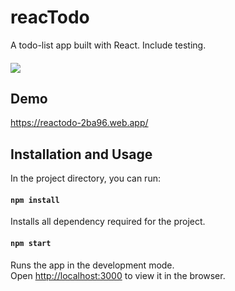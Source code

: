 # reacTodo

A todo-list app built with React.
Include testing.
####
![](https://i.ibb.co/ZXfxMdh/reactodo.gif)

## Demo
https://reactodo-2ba96.web.app/

## Installation and Usage

In the project directory, you can run:

#### `npm install`

Installs all dependency required for the project.
#### `npm start`

Runs the app in the development mode.\
Open [http://localhost:3000](http://localhost:4000) to view it in the browser.

